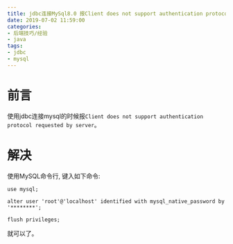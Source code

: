 ```yaml
---
title: jdbc连接MySql8.0 报Client does not support authentication protocol requested by server
date: 2019-07-02 11:59:00
categories:
- 后端技巧/经验
- java
tags:
- jdbc
- mysql
---
```


# 前言

使用jdbc连接mysql的时候报`Client does not support authentication protocol requested by server`。

# 解决

使用MySQL命令行, 键入如下命令:

```
use mysql;

alter user 'root'@'localhost' identified with mysql_native_password by '********';

flush privileges;
```

就可以了。
